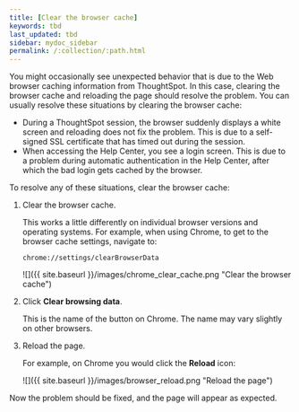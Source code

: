 ```yaml
---
title: [Clear the browser cache]
keywords: tbd
last_updated: tbd
sidebar: mydoc_sidebar
permalink: /:collection/:path.html
---
```

You might occasionally see unexpected behavior that is due to the Web browser caching information from ThoughtSpot. In this case, clearing the browser cache and reloading the page should resolve the problem. You can usually resolve these situations by clearing the browser cache:

-   During a ThoughtSpot session, the browser suddenly displays a white screen and reloading does not fix the problem. This is due to a self-signed SSL certificate that has timed out during the session.
-   When accessing the Help Center, you see a login screen. This is due to a problem during automatic authentication in the Help Center, after which the bad login gets cached by the browser.

To resolve any of these situations, clear the browser cache:

1. Clear the browser cache.

    This works a little differently on individual browser versions and operating systems. For example, when using Chrome, to get to the browser cache settings, navigate to:

    ```
    chrome://settings/clearBrowserData
    ```

    ![]({{ site.baseurl }}/images/chrome_clear_cache.png "Clear the browser cache")

2. Click **Clear browsing data**.

   This is the name of the button on Chrome. The name may vary slightly on other browsers.

3. Reload the page.

   For example, on Chrome you would click the **Reload** icon:

   ![]({{ site.baseurl }}/images/browser_reload.png "Reload the page")

Now the problem should be fixed, and the page will appear as expected.
